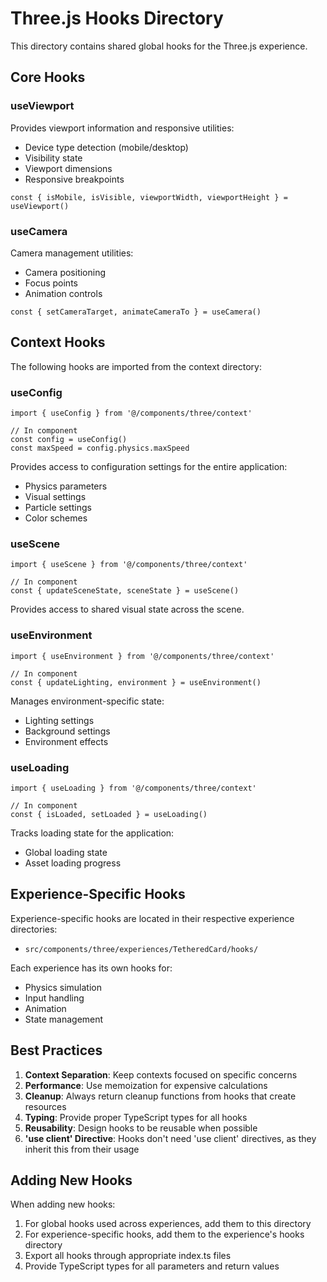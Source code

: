 # Three.js Hooks Directory

This directory contains shared global hooks for the Three.js experience.

## Core Hooks

### useViewport

Provides viewport information and responsive utilities:

- Device type detection (mobile/desktop)
- Visibility state
- Viewport dimensions
- Responsive breakpoints

```tsx
const { isMobile, isVisible, viewportWidth, viewportHeight } = useViewport()
```

### useCamera

Camera management utilities:

- Camera positioning
- Focus points
- Animation controls

```tsx
const { setCameraTarget, animateCameraTo } = useCamera()
```

## Context Hooks

The following hooks are imported from the context directory:

### useConfig

```tsx
import { useConfig } from '@/components/three/context'

// In component
const config = useConfig()
const maxSpeed = config.physics.maxSpeed
```

Provides access to configuration settings for the entire application:

- Physics parameters
- Visual settings
- Particle settings
- Color schemes

### useScene

```tsx
import { useScene } from '@/components/three/context'

// In component
const { updateSceneState, sceneState } = useScene()
```

Provides access to shared visual state across the scene.

### useEnvironment

```tsx
import { useEnvironment } from '@/components/three/context'

// In component
const { updateLighting, environment } = useEnvironment()
```

Manages environment-specific state:

- Lighting settings
- Background settings
- Environment effects

### useLoading

```tsx
import { useLoading } from '@/components/three/context'

// In component
const { isLoaded, setLoaded } = useLoading()
```

Tracks loading state for the application:

- Global loading state
- Asset loading progress

## Experience-Specific Hooks

Experience-specific hooks are located in their respective experience directories:

- `src/components/three/experiences/TetheredCard/hooks/`

Each experience has its own hooks for:

- Physics simulation
- Input handling
- Animation
- State management

## Best Practices

1. **Context Separation**: Keep contexts focused on specific concerns
2. **Performance**: Use memoization for expensive calculations
3. **Cleanup**: Always return cleanup functions from hooks that create resources
4. **Typing**: Provide proper TypeScript types for all hooks
5. **Reusability**: Design hooks to be reusable when possible
6. **'use client' Directive**: Hooks don't need 'use client' directives, as they inherit this from their usage

## Adding New Hooks

When adding new hooks:

1. For global hooks used across experiences, add them to this directory
2. For experience-specific hooks, add them to the experience's hooks directory
3. Export all hooks through appropriate index.ts files
4. Provide TypeScript types for all parameters and return values
